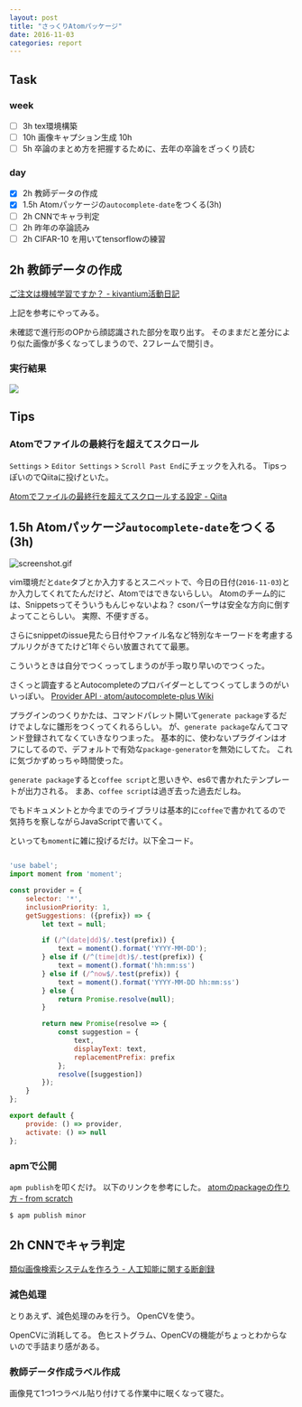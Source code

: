 ```yaml
---
layout: post
title: "さっくりAtomパッケージ"
date: 2016-11-03
categories: report
---
```

## Task

### week

- [ ] 3h tex環境構築
- [ ] 10h 画像キャプション生成 10h
- [ ] 5h 卒論のまとめ方を把握するために、去年の卒論をざっくり読む

### day
- [x] 2h 教師データの作成
- [x] 1.5h Atomパッケージの`autocomplete-date`をつくる(3h)
- [ ] 2h CNNでキャラ判定
- [ ] 2h 昨年の卒論読み
- [ ] 2h CIFAR-10 を用いてtensorflowの練習

## 2h 教師データの作成
[ご注文は機械学習ですか？ - kivantium活動日記](http://kivantium.hateblo.jp/entry/2014/11/25/230658)

上記を参考にやってみる。

未確認で進行形のOPから顔認識された部分を取り出す。
そのままだと差分により似た画像が多くなってしまうので、2フレームで間引き。

<script src="https://gist.github.com/akameco/f32d30448fdf813d6ec6c71bb3d5e4ae.js"></script>

### 実行結果

<img src="{{ site.baseurl }}/images/2016-11-03/split.png">

## Tips

### Atomでファイルの最終行を超えてスクロール

`Settings` > `Editor Settings` > `Scroll Past End`にチェックを入れる。
TipsっぽいのでQiitaに投げといた。

[Atomでファイルの最終行を超えてスクロールする設定 - Qiita](http://qiita.com/akameco/items/75f0912457b911b16be3)

## 1.5h Atomパッケージ`autocomplete-date`をつくる (3h)

![screenshot.gif](https://raw.githubusercontent.com/akameco/autocomplete-date/master/screenshot.gif)

vim環境だと`date`タブとか入力するとスニペットで、今日の日付(`2016-11-03`)とか入力してくれてたんだけど、Atomではできないらしい。
Atomのチーム的には、Snippetsってそういうもんじゃないよね？
csonパーサは安全な方向に倒すよってことらしい。
実際、不便すぎる。

さらにsnippetのissue見たら日付やファイル名など特別なキーワードを考慮するプルリクがきてたけど1年ぐらい放置されてて最悪。

こういうときは自分でつくっってしまうのが手っ取り早いのでつくった。

さくっと調査するとAutocompleteのプロバイダーとしてつくってしまうのがいいっぽい。
[Provider API · atom/autocomplete-plus Wiki](https://github.com/atom/autocomplete-plus/wiki/Provider-API)

プラグインのつくりかたは、コマンドパレット開いて`generate package`するだけでよしなに雛形をつくってくれるらしい。
が、`generate package`なんてコマンド登録されてなくていきなりつまった。
基本的に、使わないプラグインはオフにしてるので、デフォルトで有効な`package-generator`を無効にしてた。
これに気づかずめっちゃ時間使った。

`generate package`すると`coffee script`と思いきや、es6で書かれたテンプレートが出力される。
まあ、`coffee script`は過ぎ去った過去だしね。

でもドキュメントとか今までのライブラリは基本的に`coffee`で書かれてるので気持ちを察しながらJavaScriptで書いてく。

といっても`moment`に雑に投げるだけ。以下全コード。

```js

'use babel';
import moment from 'moment';

const provider = {
	selector: '*',
	inclusionPriority: 1,
	getSuggestions: ({prefix}) => {
		let text = null;

		if (/^(date|dd)$/.test(prefix)) {
			text = moment().format('YYYY-MM-DD');
		} else if (/^(time|dt)$/.test(prefix)) {
			text = moment().format('hh:mm:ss')
		} else if (/^now$/.test(prefix)) {
			text = moment().format('YYYY-MM-DD hh:mm:ss')
		} else {
			return Promise.resolve(null);
		}

		return new Promise(resolve => {
			const suggestion = {
				text,
				displayText: text,
				replacementPrefix: prefix
			};
			resolve([suggestion])
		});
	}
};

export default {
	provide: () => provider,
	activate: () => null
};
```

### apmで公開
`apm publish`を叩くだけ。
以下のリンクを参考にした。
[atomのpackageの作り方 - from scratch](http://yosuke-furukawa.hatenablog.com/entry/2014/03/02/230456)

```
$ apm publish minor
```

## 2h CNNでキャラ判定
[類似画像検索システムを作ろう - 人工知能に関する断創録](http://aidiary.hatenablog.com/entry/20091003/1254574041)


### 減色処理
とりあえず、減色処理のみを行う。
OpenCVを使う。

OpenCVに消耗してる。
色ヒストグラム、OpenCVの機能がちょっとわからないので手詰まり感がある。

### 教師データ作成ラベル作成
画像見て1つ1つラベル貼り付けてる作業中に眠くなって寝た。
